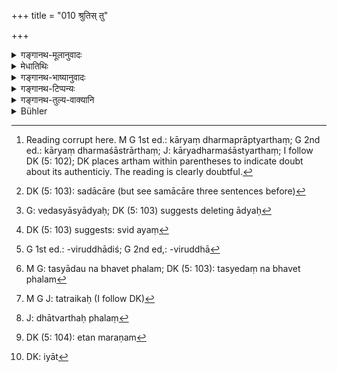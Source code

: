 +++
title = "010 श्रुतिस् तु"

+++

<details><summary>गङ्गानथ-मूलानुवादः</summary>

The Veda should be known as the ‘revealed word,’ and the Dharmaśāstra as the ‘recollections’; in all matters, these two do not deserve to be criticised, as it is out op these that Dharma shone forth.—(10)


“Scripture is not authoritative; why then should contrariness to it be regarded as undesirable? That the scripture (Veda) is unauthoritative is proved by such discrepancies as (a) untruthfulness, (b) inconsistency and (c) repetition. 


(a) Such sacrifices as the Kārīrī (which is laid down as to be performed for obtaining rain) are performed by men desiring min, but as a matter of fact no rain comes after the performance. As regards the rain that might come at some future time, it has been well said—‘The Kārīrī having been performed during the autumn, when the cornfields were drying up, if the rain falls during the spring, this only leads to cattle-disease!’ Further, as regards the Jyotiṣṭoma and such other sacrifices, which are spoken of as bringing their rewards at some future time, since the acts will have completely disappeared after performance, the assertion that their reward would come after a hundred years would be exactly like the confident assertion of the Vampirist. From this it is clear that the Veda is untruthful, 


(b) There is ‘inconsistency’ also: when it is said ‘libations should be offered after sunrise,’ if it were offered before sunrise, it would be clearly wrong; as it is said—‘those who perform the Agnihotra before sunrise utter falsehood morning after morning.’ Then again, it is said ‘that the libations should be offered before the sun has risen,’ for (it is said) ‘the offering made after sunrise would be like the offering of reception to the guest after he had gone.’ Now in the former we have the injunction of offering after sunrise, and a deprecation of offering before sunrise, while in the latter we have the reverse. So that people are always in doubt as to which alternative they should adopt. 


(c) The same Agnihotra that is enjoined in one Vedic Rescension is found to be enjoined in another Rescension also; and it has been held (by the Mīmāmsakas) that the act, mentioned in the various texts, is one and the same (Agnihotra) And this is a clear Repetition.”
</details>

<details><summary>मेधातिथिः</summary>
<u>किम् इदं</u> शब्दार्थसंबन्धस्मरणम् अभिधानकोशशास्त्रम् "आत्मभूः परमेष्ठी" इत्यादिवत्, न धर्मशास्त्रम्, येनेदम् उच्यते- "श्रुतिस् तु वेदो विज्ञेयो धर्मशास्त्रं तु वै स्मृतिह्" इति । 

- <u>उच्यते</u> । इह सदाचारो न श्रुतिः, न स्मृतिः, निबन्धाभावात् । निबद्धाक्षरा हि स्मृतयः प्रसिद्धाः । अतस् तस्य स्मृतित्वम् उपपादयति । यत् कार्यं धर्मं शास्त्य् अर्थं[^६५] तद् **धर्मशास्त्रम्** । यत्र धर्मः शिष्यते कर्तव्यतया प्रतीयते सा **स्मृतिः** । निबन्धानिबन्धाव् अप्रयोजकौ । शिष्टसमाचाराद् अपि धर्मस्य कर्तव्यतावगतिः । सो ऽपि **स्मृतिर्** एव । ततश् च यत्र कस्मैचित् कार्याय स्मृतेर् उपादानं तत्र सदाचारो ऽपि ग्रहीतव्यः ।


[^६५]:
     Reading corrupt here. M G 1st ed.: kāryaṃ dharmaprāptyarthaṃ; G 2nd ed.: kāryaṃ dharmaśāstrārthaṃ; J: kāryadharmaśāstyarthaṃ; I follow DK (5: 102); DK places artham within parentheses to indicate doubt about its authenticiy. The reading is clearly doubtful.

- धर्मशास्त्रं चेत् स्मृतिर् वेदो ऽपि सर्वमुख्यं धर्मशासनम् इति तस्यापि स्मृतित्वप्रसङ्गः । तन्निवृत्त्यर्थम् आह- **श्रुतिस् तु वेदो विज्ञेयः** । यत्र श्रूयते धर्मानुशासनशब्दः सा **श्रुतिः** । यत्र च स्मर्यते सा **स्मृतिः** । तच् च समाचारे ऽप्य् अस्तीत्य् अतः सो ऽपि स्मृतिर् एव । न हि तत्राप्य् अस्मृतवैदिके शब्दे प्रामाण्यम् । 

- अथ वा श्रुतिग्रहणं स्मृतेर् वेदतुल्यत्वार्थम् ।

- <u>किं पुनः</u> श्रुतिस्मृतयोः समानं कार्यं यत् समाचारे[^६६] ऽप्य् अन्येन प्राप्यते । 


[^६६]:
     DK (5: 103): sadācāre (but see samācāre three sentences before)

- <u>उच्यते</u> । **ते सर्वार्थेष्व् अमीमांस्ये** । **ते** श्रुतिस्मृती । **सर्वेष्व् अर्थेष्व्** अत्यन्तासंभाव्येष्व् अपि दृष्टविषयैः प्रमाणैः, यथा तस्माद् एव हिंसालक्षणात् पदार्थात् क्वचिद् अभ्युदयः क्वचित् प्रत्यवायः, "सुरापानान् नरकः सोमपानात् पापशुद्धिः" इत्यादौ पक्षप्रतिपक्षगमनेन विचारो न कर्तव्यः । आशङ्कापक्षान्तरसंभावनं मीमांसनम् । यथा- "हिंसा चेत् पापहेतुः स्वरूपाविशेषाद् वैदिक्य् अपि तथा भवितुम् अर्हति; अथ वैदिक्य् अभ्युदयहेतुः, लौकिक्य् अपि तथा स्यात्, तद्रूपसमानत्वात्" । यस्य यद् रूपं वेदाद् अवगतं तस्य तद् विपरीतरूपसंभावनम् असत्तर्काश्रयैर् असम्यग्घेतुभिर् यद् विचारणं तत् सिद्धान्ताभिनिवेशः स इह प्रतिषिध्यते । न पुनर् अयम् अर्थो वेदस्याद्यः[^६७] पूर्वपक्षः, उत स्विद् यः[^६८] सिद्धान्त इत्य् एषा मीमांसा निषिध्यते । यतो वक्ष्यति- 


[^६८]:
     DK (5: 103) suggests: svid ayaṃ


[^६७]:
     G: vedasyāsyādyaḥ; DK (5: 103) suggests deleting ādyaḥ

- यस् तर्केणानुसंधत्ते स धर्मं वेद नेतर । इति । (म्ध् १२.१०६)

- <u>किं</u> पुनर् अयम् अदृष्टार्थो मीमांसनप्रतिषेधः ।

- <u>नेति</u> ब्रूमः । **ताभ्यां धर्मो हि निर्बभौ** । अनेन तार्किकप्रमाणानां वेदार्थविपरीतसाधनानाम् आभासताम् आह । ईदृशा हि तेषां हेतवः- "वैदिकी हिंसा पापहेतुः, हिंसात्वात्, लौकिकहिंसावत्" । तत्र हिंसायां पापहेतुत्वं न कुतश्चिद् अन्यतः प्रमाणात् सिद्धम् अन्तरेणागमम् । एवं चेन् नास्ति हिंसायाः पापसाधनसिद्धौ हेतुः यावद् आगमः प्रामाण्येन नाभ्युपगतः । अभ्युपगते चागमप्रामाण्ये तद्विरुद्धो हेतुर् न युज्यते, अप्रामाण्यापत्तेर् आगमस्य । ततश् चेतरेतरव्याघातः । पूर्वं प्रामाण्येन परिग्रहः पश्चाद् अप्रामाण्यम् इति । सो ऽयं स्ववचनविरुद्धः पक्षः । नैनं तार्किका अन्य्मन्यन्ते, "मम माता वन्ध्या" इतिवत्, आगमविरुद्धश्[^६९] च ।


[^६९]:
     G 1st ed.: -viruddhādiś; G 2nd ed,: -viruddhā

- <u>अथोच्यते</u> । नैवागमः प्रमाणम् । कथं तद्विरोधोद्भावनं दूषणम्, अनृतव्याघातपुनरुक्तदोषेभ्यः । कारीर्यादिकर्मणां तत्समनन्तरं फलार्थितयानुष्ठीयमानानां न नियमतो ऽनुष्ठानसमनन्तरं फलप्राप्तिः । कालान्तरे भविष्यतीति चेत्, उक्तम् अत्र । 

- कृता शरदि कारीरी भृशं शुष्यत्सु शालिषु । 

- वसन्ते जायते वृष्टिस् तस्या गोमरकः फलम्[^७०] ॥ इति ।


[^७०]:
     M G: tasyādau na bhavet phalam; DK (5: 103): tasyedaṃ na bhavet phalam

यान्य् अप्य् अन्यत्रभाविफलानि ज्योतिष्टोमादीनि तत्रापि निरन्वयविनाशात् कर्मणो वर्षशते फलं भविष्यतीति निःसंदिग्धवैतालिकव्यवहारोपमम् एतत् । तस्माद् अनृतम् । व्याघातः- उदिते होतव्यम्, अनुदिते जुह्वतो दोषः- "प्रातः प्रातर् अनृतं ते वदन्ति पुरोदयाज् जुह्वति ये ऽग्निहोत्रम्" (ऐत्ब् ५.३१) । तथानुदिते होतव्यम्- "यथा अतिथये प्रद्रुताय दद्यात् तादृग् एतद् यज् जुहुयात्" (त्ब् २.१.२.१२) इत्य् एकत्रोदितहोमो विधीयते ऽनुदितहोमनिन्दया, तद् एव विपरीतम् अन्यत् । तत्र कः[^७१] पक्ष आश्रीयताम् इत्य् अनध्यवसायः । यद् एवाग्निहोत्राद्य् एकस्यां शाखायां विद्यते तद् एव शाखान्तरे ऽपि । सर्वशाखाप्रत्ययम् एकं कर्मेत्य् अभ्युपगमः । ततश् च पुनरुक्तम् ।


[^७१]:
     M G J: tatraikaḥ (I follow DK)

- <u>तत्रानृतम्</u> एव तन् न भवतीत्य् एतेनैव पादेन प्रतिपाद्यते । यतो वेदाद् धर्म एव कर्तव्यतामात्रं यागादिविषयं निर्बभौ विभाति गम्यते, न पुनः कालविशेषः फलस्योत्पत्तौ, अधिकारवाक्येषु कालविशेषाश्रवणात् । विधितो हि फलं भवतीत्य् एतावद् गम्यते । कालावच्छेदो न विधिः । धात्वर्थसंबन्धिनो हि कालविभागा भूतभविष्यद्वर्तमानाः । न चैतद् धात्वर्थफलं[^७२] किं तु वैधम् । धत्वर्थफलं हि तदानीम् एव निर्वर्तते देवतोद्देशेन द्रव्यत्यागो हविर्विकारादि । यदि कश्चित् कस्यचिद् आज्ञाकरो भवति, तेन प्रेष्यते "गच्छ, याहि ग्रामम्" इति । स आज्ञासंपादने प्रवृत्तः कदाचित् प्रारम्भ एव वेतनफलं लभते, कदाचिन् मध्ये, कदाचित् कृत आज्ञाविषये समन्तरम् अन्येदुर् वा कालान्तरे ऽथ वा । एवम् एतच् छास्त्रफलम् अनियतकालम् । दिव्यवृष्ट्यादेस् तु स्वाभाव्येन प्रत्यासत्तिमात्रं गम्यते, न तु तदहर् एवोत्पत्तिः ।


[^७२]:
     J: dhātvarthaḥ phalaṃ

- प्रतिबन्धकानि च यथा फलस्यैवंविधस्य लोके भवन्ति, तथा वेदे ऽपि पुराकृतं दुष्कृतादि । तथा च वेद एवैतद् दर्शयति- "यदि न वर्षेत् तथैव वसेत्" इति । सर्वस्वारे तु विवदन्ते- "नैतत् क्रतुफलम् । अङ्गम् एतत् स्मरणम्[^७३] । क्रतुफलं यः कामयेतानामयः स्वर्गलोकम् इयाम्"[^७४] इति । 


[^७४]:
     DK: iyāt


[^७३]:
     DK (5: 104): etan maraṇam

यच् चोक्तं हिंसायां लोकवेदयोर् न विशेष इति, तत्र शास्त्रावगम्यो हि तस्या अयं स्वभावः, न प्रत्यक्षादिगोचरः । तत्र च भेदः । रागलक्षणा लौकिकी हिंसा, विधिलक्षणालौकिकी हिंसा । विधिलक्षणा त्व् अग्नीषोमीयस्येति महान् भेदः । तस्मान् न किंचिद् वेदे ऽनृतम् । व्याघातं परस्तात् परिहरिष्यति श्लोकेनैव ॥ २.१० ॥
</details>

<details><summary>गङ्गानथ-भाष्यानुवादः</summary>

*Objection*:—“Is this a treatise on the meanings of words, a
lexicon,—like the works beginning with such words as *Ātmabhūḥ*,
*Parameṣṭhī* (are the names of Brahmā), and so forth,—that it is stated
that ‘Revealed Word’ means the *Veda*, and ‘Recollections’ means the
*Dharmaśāstra*?”

*Answer*:—In ordinary life, the ‘Practices of Cultured Men’ are not
regarded either as ‘Revealed Word’ or as ‘Recollection,’ on the ground of their being not codified; codified treatises alone are known as ‘*Smṛtis*,’ ‘Recollections’; and it is for the purpose of declaring that these Practices also are included under ‘*Smṛti*’ that the author has set forth this verse.

‘*Dharmaśāstra*,’ ‘Dharma-ordinance,’ is that which serves the purpose of ‘ordaining’ (teaching) Dharma as to be done; and ‘*Smṛti*’ is that wherein *Dharma* is taught, *i.e*., laid down as to be done; and codification or non-codification is entirely immaterial. Now as a matter of fact a knowledge of what should be done is derived from the Practices of Cultured Men also; so that these also come under ‘*Smṛti*.’ Hence whenever mention is made of ‘*Smṛti*’ in connection with any matter, the Practices of Cultured Men should also be taken as included under the name.

“If all *Dharmaśāstra* (‘ordinance of Dharma’) is ‘*Smṛti*’ then the Veda also, which is the ‘ordinance of Dharma’ *par excellence*, would have to be regarded as *Smṛti*,”—with a view to preclude the possibility of such an idea being entertained, the author has said—‘*The Veda should be known as the Revealed Word*.’ Where the words conveying the ‘Teaching of Dharma’ are directly perceived (heard), it is the ‘Revealed Word’; while where the words of Teaching are only *recollected*, it is ‘*Smṛti*’; and since this latter condition is also fulfilled by the ‘Practices of Cultured Men,’ this latter also comes under ‘*Smṛti*’; as a matter of fact, no authority can attach to any Practice, in corroboration whereof a Vedic text is not ‘recollected.’

Or, the mention of the ‘Revealed Word’ may be explained as serving the purpose of showing that the *Smṛti* is equal to the *Veda*.

*Question*:—“What is that common function of Revealed Word and
Recollection which rhe present verse seeks to attribute to the Practices of Cultured Men?”

*Answer*:—‘*In all matters these two should not be criticised*’;—‘*These
two*’—*i.e*., Revealed Word and Recollection.—‘*In all matters*’—*i.e*., even in regard to apparently inconceivable things, such as are entirely beyond the scope of those means of knowledge that are applicable to perceptible things; *e.g*., (*a*) the same act of killing leads, in one case, to good, and while in another case it leads to sin; (*b*) the drinking of wine leads to Hell, while the drinking of Soma removes sin. In such matters, we should not proceed to discuss the various *pros and cons*. ‘*Criticism*’ consists in raising doubts and conceiving of contrary views. For example—“If the act of *killing* is sinful, then since the act of *killing* is the same in all cases, that done in the course of Vedic sacrifices should also be sinful;—if the latter killing is a source of good, ordinary *killing* also should be conducive to good; the act being exactly the same in both cases.”

What is prohibited here is that ‘criticism,’ in which we conceive of the form of an act to be quite the reverse of what is declared in the Veda, and proceeding to examine it by means of reasonings based upon false premisses, begin to insist on the conclusion thus arrived at. It is not meant to prohibit such enquiry and discussion as to whether the *Prima*
*Facie View* or the *Established Thesis* is in due accord with the Veda.
That such an inquiry is not meant to be prohibited is clear from what the author says later on—‘He alone, and none else, knows Dharma, who examines it by reasonings.’ (Manu, 12.106)

*Question*:—“Is this *criticism* prohibited with a view to some
invisible (superphysical) results?”

We say—*no. Because it was out of these two that Dharma shone forth*. \[This is what is intended by the said prohibition.\]

This assertion points out the fact that all the arguments, set forth by casuists in support of things contrary to what is laid down in the Veda, are fallacious. These arguments are of the following kind—“The killing of animals in the course of Vedic sacrifices must be sinful, because it is *killing*, like any ordinary killing.”—Now that *killing* is sinful is learnt from no other source of knowledge except scriptures; under the circumstances, no reason can be found to establish the sinfulness of
*killing* until the scriptures have been accepted as authoritative; and
when once the authority of the Veda has been admitted, it could not be reasonable to bring forward arguments against it, as this would invalidate the (acknowledged) authority of scriptures; and this would involve self-contradiction: at first the scriptures were admitted to be authoritative, and then subsequently they are held to be un-authoritative; and this opinion would be contrary to the person’s own previous assertion,—no casuist ever says ‘my mother is childless’; and it is also contrary to the scriptures.

The Casuist might argue as follows:—

> “Scripture is not authoritative; why then should contrariness to it be > regarded as undesirable? That the scripture (Veda) is unauthoritative > is proved by such discrepancies as (*a*) untruthfulness, (*b*) > inconsistency and (*c*) repetition. >
> (*a*) Such sacrifices as the *Kārīrī* (which is laid down as to be > performed for obtaining rain) are performed by men desiring min, but > as a matter of fact no rain comes after the performance. As regards > the rain that might come at some future time, it has been well > said—‘The *Kārīrī* having been performed during the autumn, when the > cornfields were drying up, if the rain falls during the spring, this > only leads to cattle-disease!’ Further, as regards the *Jyotiṣṭoma* > and such other sacrifices, which are spoken of as bringing their > rewards at some future time, since the acts will have completely > disappeared after performance, the assertion that their reward would > come after a hundred years would be exactly like the confident > assertion of the Vampirist. From this it is clear that the Veda is > *untruthful*, >
> (*b*) There is ‘inconsistency’ also: when it is said ‘libations should > be offered *after sunrise*,’ if it were offered *before sunrise*, it > would be clearly wrong; as it is said—‘those who perform the Agnihotra > before sunrise utter falsehood morning after morning.’ Then again, it > is said ‘that the libations should be offered before the sun has > risen,’ for (it is said) ‘the offering made *after sunrise* would be > like the offering of reception to the guest after he had gone.’ Now in > the former we have the injunction of offering *after* *sunrise*, and a > deprecation of offering *before sunrise*, while in the latter we have > the reverse. So that people are always in doubt as to which > alternative they should adopt. >
> (*c*) The same Agnihotra that is enjoined in one Vedic Rescension is > found to be enjoined in another Rescension also; and it has been held > (by the Mīmāmsakas) that the act, mentioned in the various texts, is > one and the same (*Agnihotra*) And this is a clear *Repetition*.”

That there is no ‘untruthfulness’ in the Veda is what is meant by the last quarter of the Verse (‘it was out of these that Dharma shone forth’). Because out of the Veda ‘*Dharma alone*—*i.e*., only that a certain act *should be done*, in the form of sacrifice,—‘*shone forth*,’ is expounded; and it does not say anything definite in regard to the time at which the rewards shall appear; this is clear from the fact that the passages that speak of rewards do not make mention of any time; all that we learn from the Injunction is that a certain result shall follow, and the Injunction does not specify the time. As a matter of fact, divisions of time, past, present and future, are related to what is expressed by the verbal root; while the *Result* is not denoted by the verbal root at all; it is only implied by the Injunction; what is denoted by the verbal root (*i.e*., the act of ‘sacrifice’) is actually accomplished at the time (of the performance), in the form of the offering of a substance for the benefit of a certain deity,—the fulfilment of this offering appearing in the form of the transformation of the substance offered (into the fire, for instance). Further in ordinary life also, we find that when a person, who is an obedient servant of another, is directed to go to a certain place, he at once obeys the order; though as regards his wages, in some cases he may obtain it at the very beginning; but also sometimes during the act, or even after the act has been accomplished; and then also he may get them on the same day, or the next day, or at some future time. In the same manner, there is no limit as to the time at which the results spoken of in the scriptures will appear; all that is meant is that (by the performance of the act) the result, in the shape of Heaven, Rain or so forth, is brought within reach,—and not (hat they appear on the very same day. Then again, just as there are obstacles in the way of the realising of results of acts done in the ordinary course of life, so there are also in the case of the acts prescribed by the Veda,—such obstacles consisting of past sins and so forth. This (possibility of the Rain not coming immediately after the act) is clearly shown in the Veda itself when it says ‘if the rain should not come, the man should continue as before.’ And as regards the *Sarvasvāra* sacrifice (which is laid down as leading the performer to heaven), people have explained that the reward does not consist in the *immediate entrance to Heaven*, in fact it consists in what the man actually desires, and the desire is in the form ‘may I reach heaven without difficulty \[ *i.e*., after death; immediate translation to heaven would mean immediate death, which no man desires\].

As regards the argument that there is no difference in the act of
*killing* as done in ordinary life and as done during a Vedic
sacrifice,—what has to be borne in mind is the fact that the sinfulness of the act of killing is known only from the scriptures, it is not amenable to perception or any ordinary means of knowledge; and there is certainly a difference: the ordinary *killing* is prompted by passion, while the sacrificial *killing* is prompted by Vedic Injunction; and as the killing of the animal offered to Agni-Soma is prompted by the Vedic Injunction, this constitutes a great difference. From all this it is clear that in the Veda there is nothing ‘untruthful.’

As regards ‘Inconsistency’ (which is the second point urged against the Veda), the Author is going to answer it in the text itself (Verses 14-15 below).—(10)
</details>

<details><summary>गङ्गानथ-टिप्पन्यः</summary>

‘*Amimāṃsye*’—‘not to be called into question’ (Buhler, acc. to Medhātithi) ‘Irrefutable’ (Burnell, improved by Hopkins into ‘not to be discussed’).

For an interesting discussion regarding the *anṛtavyādhātapunaruktadoṣa* attaching to the Veda, the reader is referred to Vātsyāyana’s Bhāṣya on the Nyāyasūtra 2.1.58-63.

Medhātithi (p. 69, l. 4) ‘*Sarvasvāre tu vivādante*’—The *Sarvasvāra* is an Iṣṭi sacrifice which is described as leading the sacrificer directly to heaven; and in regard to this there is a difference of opinion among Vedic scholars: some hold that entrance into heaven is not the actual result, the result being the accomplishment of what the man desires—*viz*., the fulfilment of his wish *to go to heaven without any hindrance, whenever he may die*.

This has been quoted by the *Mitākṣarā* under 1.7, in support of the view that the name ‘*Smṛti*’ is applied to the *Dharmaśāstra*.

*Hetuśāstrāśrayāt*’.—‘Relying upon the argumentative science of the
Bauddhas, Cārväkas
</details>

<details><summary>गङ्गानथ-तुल्य-वाक्यानि</summary>

**(Verses 6, 10 and 12)  
**

See Comparative notes for [Verse 2.6 (Sources of Knowledge of Dharma)].
</details>

<details><summary>Bühler</summary>

010	But by Sruti (revelation) is meant the Veda, and by Smriti (tradition) the Institutes of the sacred law: those two must not be called into question in any matter, since from those two the sacred law shone forth.
</details>
